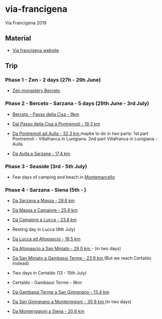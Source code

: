 # via-francigena
Via Francigena 2019

## Material

- [Via francigena website](https://www.viefrancigene.org/it/mappe/)


## Trip

### Phase 1 - Zen - 2 days (27h - 29h June)

- [Zen monastery Berceto](http://www.monasterozen.it) 


### Phase 2 - Berceto - Sarzana - 5 days (29th June - 3rd July)

- [Berceto - Passo della Cisa - 9km](https://www.viefrancigene.org/it/resource/statictrack/tappa-21-da-cassio-al-passo-della-cisa/)

- [Dal Passo della Cisa a Pontremoli - 19,3 km](https://www.viefrancigene.org/it/resource/statictrack/tappa-22-dal-passo-della-cisa-pontremoli/)

- [Da Pontremoli ad Aulla - 32,3 km ](https://www.viefrancigene.org/it/resource/statictrack/tappa-23-da-pontremoli-ad-aulla/) maybe to do in two parts: 1st part Pontremoli - Villafranca in Lunigiana. 2nd part Villafranca in Lunigiana - Aulla

- [Da Aulla a Sarzana - 17,4 km ](https://www.viefrancigene.org/it/resource/statictrack/tappa-24-da-aulla-a-sarzana/)


### Phase 3 - Seaside (3rd - 5th July)

- Few days of camping and beach in [Montemarcello](https://www.google.com/maps/place/Falesia+della+Punta+Bianca/@44.0424225,9.9524891,14z/data=!4m13!1m7!3m6!1s0x12d503346bcbad47:0x2d17bc7369a1accb!2s19038+Sarzana,+SP,+Italy!3b1!8m2!3d44.111424!4d9.9631215!3m4!1s0x0:0xf6e98d2710dabde6!8m2!3d44.0357569!4d9.9771202)


### Phase 4 - Sarzana - Siena (5th - )

- [Da Sarzana a Massa - 28,6 km ](https://www.viefrancigene.org/it/resource/statictrack/tappa-25-da-sarzana-a-massa/)

- [Da Massa a Camaiore - 25,9 km ](https://www.viefrancigene.org/it/resource/statictrack/tappa-26-da-massa-a-camaiore/)

- [Da Camaiore a Lucca - 23,8 km ](https://www.viefrancigene.org/en/resource/statictrack/tappa-27-da-camaiore-a-lucca/)

- Resting day in Lucca (8th July)

- [Da Lucca ad Altopascio  - 18,5 km ](https://www.viefrancigene.org/it/resource/statictrack/tappa-28-da-lucca-ad-altopascio/)

- [Da Altopascio a San Miniato - 29,0 km ](https://www.viefrancigene.org/it/resource/statictrack/tappa-29-da-altopascio-san-miniato/) - (in two days)

- [Da San Miniato a Gambassi Terme  - 23,9 km ](https://www.viefrancigene.org/it/resource/statictrack/tappa-30-da-san-miniato-gambassi-terme/) (But we reach Certaldo instead)

- Two days in Certaldo (13 - 15th July)

- Certaldo - Gambassi Terme - 9km

- [Da Gambassi Terme a San Gimignano - 13,4 km](https://www.viefrancigene.org/it/resource/statictrack/tappa-31-da-gambassi-terme-san-gimignano/)

- [Da San Gimignano a Monteriggioni - 30,9 km ](https://www.viefrancigene.org/it/resource/statictrack/tappa-32-da-san-gimignano-monteriggioni/) (in two days)

- [Da Monteriggioni a Siena - 20,6 km ](https://www.viefrancigene.org/it/resource/statictrack/tappa-33-da-monteriggioni-siena/)





